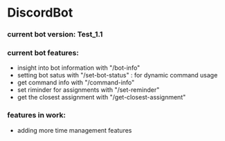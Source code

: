 # DiscordBot

### current bot version: Test_1.1
### current bot features:
  - insight into bot information with "/bot-info"
  - setting bot satus with "/set-bot-status" : for dynamic command usage
  - get command info with "/command-info"
  - set riminder for assignments with "/set-reminder"
  - get the closest assignment with "/get-closest-assignment"

### features in work:
  - adding more time management features
